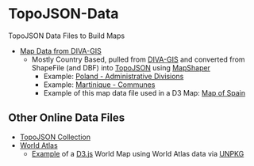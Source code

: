 # TopoJSON-Data
TopoJSON Data Files to Build Maps

* [Map Data from DIVA-GIS](https://github.com/piwodlaiwo/TopoJSON-Data/wiki/DIVA-GIS-Data-by-Country)
    * Mostly Country Based, pulled from [DIVA-GIS](http://www.diva-gis.org/) and converted from ShapeFile (and DBF) into [TopoJSON](https://github.com/topojson/topojson) using [MapShaper](https://github.com/mbloch/mapshaper/)
        * Example: [Poland - Administrative Divisions](https://github.com/piwodlaiwo/TopoJSON-Data/blob/master/diva-gis/POL_adm/POL_adm1.topo.json)
        * Example: [Martinique - Communes](https://github.com/piwodlaiwo/TopoJSON-Data/blob/master/diva-gis/MTQ_adm/MTQ_adm2.topo.json)
        * Example of this map data file used in a D3 Map: [Map of Spain](https://bl.ocks.org/piwodlaiwo/8283bebe2ad96c0904ef3c8f0bf3a489/cbb0bed7bf6fdbcc1496c76e76d3af66f4a507ea)   
        
## Other Online Data Files
* [TopoJSON Collection](https://github.com/deldersveld/topojson)
* [World Atlas](https://github.com/topojson/world-atlas)
    * [Example](https://bl.ocks.org/piwodlaiwo/3734a1357696dcff203a94012646e932) of a [D3.js](https://github.com/d3/d3) World Map using World Atlas data via [UNPKG](https://unpkg.com/world-atlas@1.1.4/world/)
